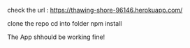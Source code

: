 check the url : https://thawing-shore-96146.herokuapp.com/


clone the repo
cd into folder
npm install

The App shhould be working fine!
